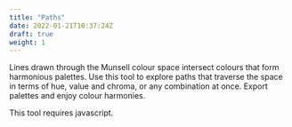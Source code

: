 ```yaml
---
title: "Paths"
date: 2022-01-21T10:37:24Z
draft: true
weight: 1
---
```


Lines drawn through the Munsell colour space intersect colours that form harmonious palettes. Use this tool to explore paths that traverse the space in terms of hue, value and chroma, or any combination at once. Export palettes and enjoy colour harmonies.

This tool requires javascript.  
